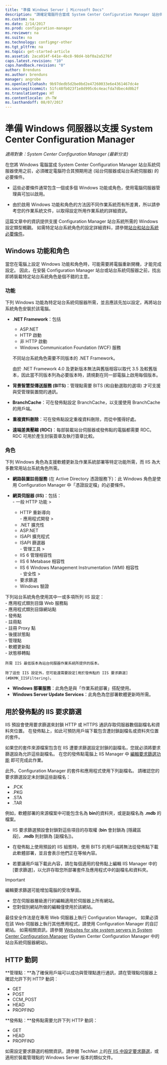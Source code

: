 ```yaml
---
title: "準備 Windows Server | Microsoft Docs"
description: "請確定電腦符合當成 System Center Configuration Manager 站台伺服器或站台系統伺服器使用的必要條件。"
ms.custom: na
ms.date: 2/14/2017
ms.prod: configuration-manager
ms.reviewer: na
ms.suite: na
ms.technology: configmgr-other
ms.tgt_pltfrm: na
ms.topic: get-started-article
ms.assetid: 2aca914f-641e-4bc8-98d4-bbf0a2a5276f
caps.latest.revision: "10"
caps.handback.revision: "0"
author: Brenduns
ms.author: brenduns
manager: angrobe
ms.openlocfilehash: 9b97dedb5d2be0bd2e47260033e6e4361467dc4e
ms.sourcegitcommit: 51fc48fb023f1e8d995c6c4eacfda7dbec4d0b2f
ms.translationtype: HT
ms.contentlocale: zh-TW
ms.lasthandoff: 08/07/2017
---
```

# <a name="prepare-windows-servers-to-support-system-center-configuration-manager"></a>準備 Windows 伺服器以支援 System Center Configuration Manager

*適用對象：System Center Configuration Manager (最新分支)*

在您將 Windows 電腦當成 System Center Configuration Manager 站台系統伺服器使用之前，必須確定電腦符合其預期用途 (站台伺服器或站台系統伺服器) 的必要條件。  

-   這些必要條件通常包含一個或多個 Windows 功能或角色，使用電腦伺服器管理員可加以啟用。  

-   由於啟用 Windows 功能和角色的方法因不同作業系統而有所差異，所以請參考您的作業系統文件，以取得設定所用作業系統的詳細資訊。  

這篇文章中的資訊提供支援 Configuration Manager 站台系統所需的 Windows 設定類型概觀。 如需特定站台系統角色的設定詳細資料，請參閱[站台和站台系統必要條件](/sccm/core/plan-design/configs/site-and-site-system-prerequisites)。

##  <a name="BKMK_WinFeatures"></a> Windows 功能和角色  
 當您在電腦上設定 Windows 功能和角色時，可能需要將電腦重新開機，才能完成設定。 因此，在安裝 Configuration Manager 站台或站台系統伺服器之前，找出即將裝載特定站台系統角色是個不錯的主意。
### <a name="features"></a>功能  
 下列 Windows 功能為特定站台系統伺服器所需，並且應該先加以設定，再將站台系統角色安裝於該電腦。  

-   **.NET Framework**：包括  

    -   ASP.NET  
    -   HTTP 啟動  
    -   非 HTTP 啟動  
    -   Windows Communication Foundation (WCF) 服務  

    不同站台系統角色需要不同版本的 .NET Framework。  

    由於 .NET Framework 4.0 及更新版本無法與舊版相容以取代 3.5 及較舊版本，因此當不同版本列為必要版本時，請規劃在同一部電腦上啟用每個版本。  

-   **背景智慧型傳送服務 (BITS)**：管理點需要 BITS (和自動選取的選項) 才可支援與受管理裝置間的通訊。  

-   **BranchCache**：可在發佈點設定 BranchCache，以支援使用 BranchCache 的用戶端。  

-   **重複資料刪除**：可在發佈點設定重複資料刪除，而從中獲得好處。  

-   **遠端差異壓縮 (RDC)**：每部裝載站台伺服器或發佈點的電腦都需要 RDC。   
    RDC 可用於產生封裝簽章及執行簽章比較。  

### <a name="roles"></a>角色  
 下列 Windows 角色為支援軟體更新及作業系統部署等特定功能所需，而 IIS 為大多數常用站台系統角色所需。  

 -   **網路裝置註冊服務** (在 Active Directory 憑證服務下)：此 Windows 角色是使用 Configuration Manager 中「憑證設定檔」的必要條件。  

 -   **網頁伺服器 (IIS)**：包括：  
    -   一般 HTTP 功能 >  
        -   HTTP 重新導向  
    -   應用程式開發 >  
        -   .NET 擴充性  
        -   ASP.NET  
        -   ISAPI 擴充程式  
        -   ISAPI 篩選器  
    -   管理工具 >  
        -   IIS 6 管理相容性  
        -   IIS 6 Metabase 相容性  
        -   IIS 6 Windows Management Instrumentation (WMI) 相容性  
    -   安全性 >  
        -   要求篩選  
        -   Windows 驗證  

 下列站台系統角色使用其中一或多項所列 IIS 設定：  
    -   應用程式類別目錄 Web 服務點  
    -   應用程式類別目錄網站點  
    -   發佈點  
    -   註冊點  
    -   註冊 Proxy 點  
    -   後援狀態點  
    -   管理點  
    -   軟體更新點  
    -   狀態移轉點     

    所需 IIS 最低版本為站台伺服器作業系統所提供的版本。  

    除了這些 IIS 設定外，您可能還需要設定[用於發佈點的 IIS 要求篩選](#BKMK_IISFiltering)。  

-   **Windows 部署服務**：此角色是與「作業系統部署」搭配使用。  
-   **Windows Server Update Services**：此角色為您部署軟體更新時所需。  

##  <a name="BKMK_IISFiltering"></a> 用於發佈點的 IIS 要求篩選  
 IIS 預設會使用要求篩選來封鎖 HTTP 或 HTTPS 通訊存取伺服器數個副檔名和資料夾位置。 在發佈點上，如此可預防用戶端下載包含遭封鎖副檔名或資料夾位置的套件。  

 如果您的套件來源檔案包含在 IIS 遭要求篩選設定封鎖的副檔名，您就必須將要求篩選設為允許這些副檔名。 在您的發佈點電腦上 IIS Manager 中 [編輯要求篩選功能](https://technet.microsoft.com/library/hh831621.aspx) 即可完成此作業。  

 此外，Configuration Manager 的套件和應用程式使用下列副檔名。 請確認您的要求篩選設定未封鎖這些副檔名：  

-   .PCK  
-   .PKG  
-   .STA  
-   .TAR  

例如，軟體部署的來源檔案中可能包含名為 **bin**的資料夾，或是副檔名為 **.mdb** 的檔案。  

-   IIS 要求篩選預設會封鎖對這些項目的存取權 (**bin** 會封鎖為 [隱藏區段]，**.mdb** 則封鎖為 [副檔名])。  

-   在發佈點上使用預設的 IIS 組態時，使用 BITS 的用戶端將無法從發佈點下載此軟體部署，並且會表示他們正在等候內容。  

-   若要讓用戶端下載此內容，請在每個適用的發佈點上編輯 IIS Manager 中的 [要求篩選]，以允許存取您所部署套件及應用程式中的副檔名和資料夾。  

> [!IMPORTANT]  
>  編輯要求篩選可能增加電腦的受攻擊面。  
>   
>  -   您在伺服器層級進行的編輯適用於伺服器上所有網站。  
> -   您對個別網站所做的編輯僅使用於該網站。  
>   
>  最佳安全作法是在專用 Web 伺服器上執行 Configuration Manager。 如果必須在該 Web 伺服器上執行其他應用程式，請使用 Configuration Manager 的自訂網站。 如需相關資訊，請參閱 [Websites for site system servers in System Center Configuration Manager](../../../core/plan-design/network/websites-for-site-system-servers.md) (System Center Configuration Manager 中的站台系統伺服器網站)。  

## <a name="http-verbs"></a>HTTP 動詞
**管理點︰**為了確保用戶端可以成功與管理點進行通訊，請在管理點伺服器上確認允許下列 HTTP 動詞︰  
 - GET
 - POST
 - CCM_POST
 - HEAD
 - PROPFIND

**發佈點︰**發佈點需要允許下列 HTTP 動詞：
 - GET
 - HEAD
 - PROPFIND

如需設定要求篩選的相關資訊，請參閱 TechNet 上的[在 IIS 中設定要求篩選](https://technet.microsoft.com/library/hh831621.aspx#Verbs)，或適用於裝載管理點的 Windows Server 版本的類似文件。
